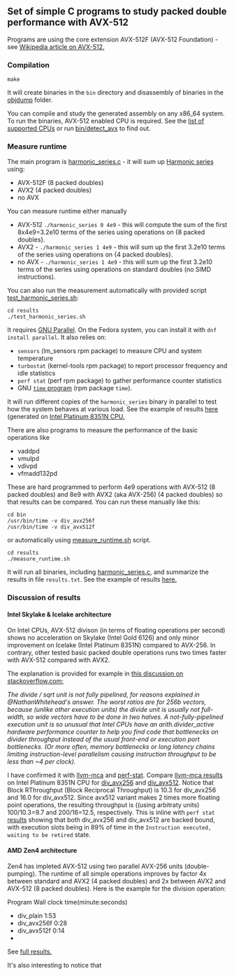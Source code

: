## Set of simple C programs to study packed double performance with AVX-512

Programs are using the core extension AVX-512F (AVX-512 Foundation) - see [Wikipedia article on AVX-512.](https://en.wikipedia.org/wiki/AVX-512#Legacy_instructions_with_EVEX-encoded_versions)

### Compilation
```
make
```

It will create binaries in the `bin` directory and disassembly of binaries in the [objdump](objdump) folder.

You can compile and study the generated assembly on any x86_64 system. To run the binaries, AVX-512 enabled CPU is required. See the [list of supported CPUs](https://en.wikipedia.org/wiki/AVX-512#CPUs_with_AVX-512) or run [bin/detect_avx](detect_avx.c) to find out. 

### Measure runtime
The main program is [harmonic_series.c](harmonic_series.c) - it will sum up [Harmonic series](https://en.wikipedia.org/wiki/Harmonic_series_(mathematics)) using:
* AVX-512F (8 packed doubles)
* AVX2 (4 packed doubles)
* no AVX

You can measure runtime either manually
*  AVX-512 `./harmonic_series 0 4e9` - this will compute the sum of the first 8x4e9=3.2e10 terms of the series using operations on {8 packed doubles}.
*  AVX2 -   `./harmonic_series 1 4e9` - this will sum up the first 3.2e10 terms of the series using operations on {4 packed doubles}.
*  no AVX - `./harmonic_series 1 4e9` - this will sum up the first 3.2e10 terms of the series using operations on standard doubles (no SIMD instructions). 

You can also run the measurement automatically with provided script [test_harmonic_series.sh](results/test_harmonic_series.sh):

```
cd results
./test_harmonic_series.sh
```

It requires [GNU Parallel](https://www.gnu.org/s/parallel). On the Fedora system, you can install it with `dnf install parallel`. It also relies on:
* `sensors` (lm_sensors rpm package) to measure CPU and system temperature
* `turbostat` (kernel-tools rpm package) to report processor frequency and idle statistics
* `perf stat` (perf rpm package) to gather performance counter statistics
* GNU [`time` program](https://www.gnu.org/software/time/) (rpm package `time`). 

It will run different copies of the `harmonic_series` binary in parallel to test how the system behaves at various load. See the example of results
[here](results/Intel_Platinum_8351N_CPU_2.40GHz_harmonic_series/)
(generated on [Intel Platinum 8351N CPU.](https://www.intel.com/content/www/us/en/products/sku/212288/intel-xeon-platinum-8351n-processor-54m-cache-2-40-ghz/specifications.html)

There are also programs to measure the performance of the basic operations like
* vaddpd
* vmulpd
* vdivpd
* vfmadd132pd

These are hard programmed to perform 4e9 operations with  AVX-512 (8 packed doubles) and 8e9 with AVX2 (aka AVX-256) (4 packed doubles) so that results can be compared.
You can run these manually like this:

```
cd bin
/usr/bin/time -v div_avx256f
/usr/bin/time -v div_avx512f
```

or automatically using [measure_runtime.sh](results/measure_runtime.sh) script.
```
cd results
./measure_runtime.sh
```

It will run all binaries, including [harmonic_series.c](harmonic_series.c), and summarize the results in file `results.txt`. See the example of results
[here.](results/Intel_Platinum_8351N_CPU_2.40GHz/results.txt)

### Discussion of results
#### Intel Skylake & Icelake architecture
On Intel CPUs, AVX-512 divison (in terms of floating operations per second) shows no acceleration on Skylake (Intel Gold 6126) and only minor improvement on Icelake (Intel Platinum 8351N) compared to AVX-256. In contrary, other tested basic packed double operations runs two times faster with AVX-512 compared with AVX2.

The explanation is provided for example in [this discussion on stackoverflow.com:](https://stackoverflow.com/questions/4125033/floating-point-division-vs-floating-point-multiplication/45899202#45899202)

*The divide / sqrt unit is not fully pipelined, for reasons explained in @NathanWhitehead's answer. The worst ratios are for 256b vectors, because (unlike other execution units) the divide unit is usually not full-width, so wide vectors have to be done in two halves. A not-fully-pipelined execution unit is so unusual that Intel CPUs have an arith.divider_active hardware performance counter to help you find code that bottlenecks on divider throughput instead of the usual front-end or execution port bottlenecks. (Or more often, memory bottlenecks or long latency chains limiting instruction-level parallelism causing instruction throughput to be less than ~4 per clock).*

I have confirmed it with [llvm-mca](https://man.archlinux.org/man/extra/llvm/llvm-mca.1.en) and [perf-stat](doc/linux-perf.pdf).
Compare [llvm-mca results](analysis/Intel_Platinum_8351N_CPU_2.40GHz_llvm-mca) on Intel Platinum 8351N CPU for [div_avx256](analysis/Intel_Platinum_8351N_CPU_2.40GHz_llvm-mca/div_avx256f.log) and [div_avx512](analysis/Intel_Platinum_8351N_CPU_2.40GHz_llvm-mca/div_avx512f.log). Notice that Block RThroughput (Block Reciprocal Throughput) is 10.3 for div_avx256 and 16.0 for div_avx512. Since avx512 variant makes 2 times more floating point operations, the resulting throughput is ((using arbitraty units) 100/10.3=9.7 and 200/16=12.5, respectively. This is inline with `perf stat` [results](analysis/Intel_Platinum_8351N_CPU_2.40GHz) showing that both div_avx256 and div_avx512 are backed bound, with execution slots being in 89% of time in the `Instruction executed, waiting to be retired` state. 

#### AMD Zen4 architecture
Zen4 has impleted AVX-512 using two parallel AVX-256 units (double-pumping). The runtime of all simple operations improves by factor 4x between standard and AVX2 (4 packed doubles) and 2x between AVX2 and AVX-512 (8 packed doubles). Here is the example for the division operation:

Program       Wall clock time(minute:seconds)
* div_plain   1:53
* div_avx256f 0:28
* div_avx512f 0:14
* 
See [full results.](results/AMD_EPYC_9654_96-Core_Processor/results.txt)

It's also interesting to notice that 

